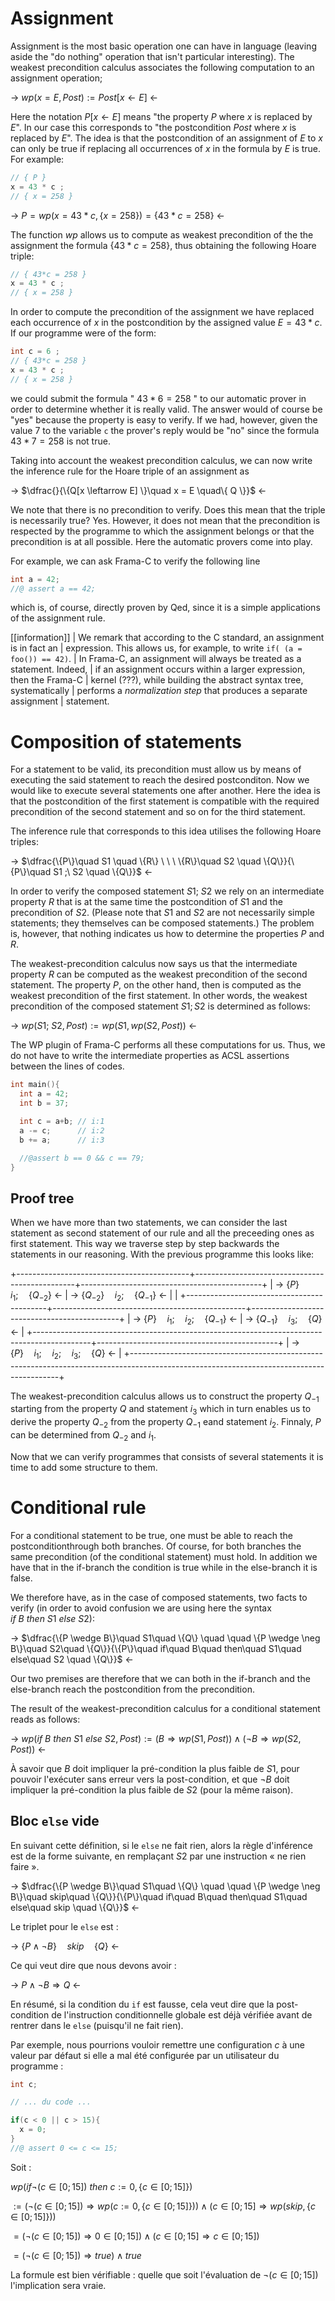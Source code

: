 # Assignment

Assignment is the most basic operation one can have in language (leaving aside
the "do nothing" operation that isn't particular interesting).
The weakest precondition calculus associates the following computation to an
assignment operation;

-> $wp(x = E , Post) := Post[x \leftarrow E]$ <-

Here the notation $P[x \leftarrow E]$ means "the property $P$ where $x$ is
replaced by $E$". In our case this corresponds to "the postcondition $Post$
where $x$ is replaced by $E$".
The idea is that the postcondition of an assignment of $E$ to $x$ can
only be true if replacing all occurrences of $x$ in the formula by $E$ is true.
For example:

```c
// { P }
x = 43 * c ;
// { x = 258 }
```

-> $P = wp(x = 43*c , \{x = 258\}) = \{43*c = 258\}$ <-

The function $wp$ allows us to compute as weakest precondition of the
the assignment the formula $\{43*c = 258\}$, thus obtaining the following
Hoare triple:

```c
// { 43*c = 258 }
x = 43 * c ;
// { x = 258 }
```

In order to compute the precondition of the assignment we have replaced each
occurrence of $x$ in the postcondition by the assigned value $E = 43*c$.
If our programme were of the form:

```c
int c = 6 ;
// { 43*c = 258 }
x = 43 * c ;
// { x = 258 }
```

we could submit the formula " $43*6 = 258$ " to our automatic prover in order
to determine whether it is really valid. The answer would of course be "yes"
because the property is easy to verify. If we had, however, given the value
7 to the variable `c` the prover's reply would be "no" since the formula
$43*7 = 258$ is not true.

Taking into account the weakest precondition calculus, we can now write the
inference rule for the Hoare triple of an assignment as

-> $\dfrac{}{\{Q[x \leftarrow E] \}\quad x = E \quad\{ Q \}}$ <-

We note that there is no precondition to verify. Does this mean that the triple
is necessarily true? Yes. However, it does not mean that the precondition is
respected by the programme to which the assignment belongs or that the
precondition is at all possible. Here the automatic provers come into play.

For example, we can ask Frama-C to verify the following line

```c
int a = 42;
//@ assert a == 42;
```

which is, of course, directly proven by Qed, since it is a simple applications
of the assignment rule.

[[information]]
| We remark that according to the C standard, an assignment is in fact an
| expression. This allows us, for example, to write `if( (a = foo()) == 42)`.
| In Frama-C, an assignment will always be treated as a statement. Indeed,
| if an assignment occurs within a larger expression, then the Frama-C
| kernel (???), while building the abstract syntax tree, systematically
| performs a *normalization step* that produces a separate assignment
| statement.


# Composition of statements

For a statement to be valid, its precondition must allow us by means of
executing the said statement to reach the desired postconditon.
Now we would like to execute several statements one after another.
Here the idea is that the postcondition of the first statement is compatible
with the required precondition of the second statement and so on for the third
statement.

The inference rule that corresponds to this idea utilises the following
Hoare triples:


-> $\dfrac{\{P\}\quad S1 \quad \{R\} \ \ \ \{R\}\quad S2 \quad \{Q\}}{\{P\}\quad S1 ;\ S2 \quad \{Q\}}$ <-

In order to verify the composed statement $S1;\ S2$ we rely on an
intermediate property $R$ that is at the same time the postcondition of $S1$
and the precondition of $S2$. (Please note that $S1$ and $S2$ are not necessarily
simple statements; they themselves can be composed statements.)
The problem is, however, that nothing indicates us how to determine the
properties $P$ and $R$.

The weakest-precondition calculus now says us that the intermediate property $R$
can be computed as the weakest precondition of the second statement. The
property $P$, on the other hand, then is computed as the weakest precondition
of the first statement. In other words, the weakest precondition of the composed
statement $S1; S2$ is determined as follows:

-> $wp(S1;\ S2 , Post) := wp(S1, wp(S2, Post) )$ <-

The WP plugin of Frama-C performs all these computations for us.
Thus, we do not have to write the intermediate properties as ACSL assertions
between the lines of codes.

```c
int main(){
  int a = 42;
  int b = 37;

  int c = a+b; // i:1
  a -= c;      // i:2
  b += a;      // i:3

  //@assert b == 0 && c == 79;
}
```

## Proof tree

When we have more than two statements, we can consider the last statement as
second statement of our rule and all the preceeding ones as first statement.
This way we traverse step by step backwards the statements in our reasoning.
With the previous programme this looks like:

+-------------------------------------------+------------------------------------------------+---------------------------------------------+
| -> $\{P\}\quad i_1 ; \quad \{Q_{-2}\}$ <- | -> $\{Q_{-2}\}\quad i_2 ; \quad \{Q_{-1}\}$ <- |                                             |
+-------------------------------------------+------------------------------------------------+---------------------------------------------+
| -> $\{P\}\quad i_1 ; \quad i_2 ; \quad \{Q_{-1}\}$ <-                                      | -> $\{Q_{-1}\} \quad i_3 ; \quad \{Q\}$ <-  |
+--------------------------------------------------------------------------------------------+---------------------------------------------+
| -> $\{P\}\quad i_1 ; \quad i_2 ; \quad i_3 ; \quad \{ Q \}$ <-                                                                           |
+------------------------------------------------------------------------------------------------------------------------------------------+

The weakest-precondition calculus allows us to construct the property $Q_{-1}$
starting from the property $Q$ and statement $i_3$ which in turn enables us
to derive the property $Q_{-2}$ from the property $Q_{-1}$ eand statement $i_2$.
Finnaly, $P$ can be determined from $Q_{-2}$ and $i_1$.

Now that we can verify programmes that consists of several statements it
is time to add some structure to them.

# Conditional rule

For a conditional statement to be true, one must be able to reach the
postconditionthrough both branches.
Of course, for both branches the same precondition (of the conditional
statement) must hold. In addition we have that in the if-branch
the condition is true while in the else-branch it is false.

We therefore have, as in the case of composed statements, two facts to verify
(in order to avoid confusion we are using here the syntax
$if\ B\ then\ S1\ else\ S2$):

-> $\dfrac{\{P \wedge B\}\quad S1\quad \{Q\} \quad \quad \{P \wedge \neg B\}\quad S2\quad \{Q\}}{\{P\}\quad if\quad B\quad then\quad S1\quad else\quad S2 \quad \{Q\}}$ <-

Our two premises are therefore that we can both in the if-branch and the
else-branch reach the postcondition from the precondition.

The result of the weakest-precondition calculus for a conditional statement
reads as follows:

-> $wp(if\ B\ then\ S1\ else\ S2 , Post) := (B \Rightarrow wp(S1, Post)) \wedge (\neg B \Rightarrow wp(S2, Post))$ <-


À savoir que $B$ doit impliquer la pré-condition la plus faible de $S1$, pour
pouvoir l'exécuter sans erreur vers la post-condition, et que $\neg B$ doit
impliquer la pré-condition la plus faible de $S2$ (pour la même raison).

## Bloc `else` vide

En suivant cette définition, si le ```else``` ne fait rien, alors la règle
d'inférence est de la forme suivante, en remplaçant $S2$ par une instruction
« ne rien faire ».

-> $\dfrac{\{P \wedge B\}\quad S1\quad \{Q\} \quad \quad \{P \wedge \neg B\}\quad skip\quad \{Q\}}{\{P\}\quad if\quad B\quad then\quad S1\quad else\quad skip \quad \{Q\}}$ <-

Le triplet pour le ```else``` est :

-> $\{P \wedge \neg B\}\quad skip\quad \{Q\}$ <-

Ce qui veut dire que nous devons avoir :

-> $P \wedge \neg B \Rightarrow Q$ <-

En résumé, si la condition du `if` est fausse, cela veut dire que la
post-condition de l'instruction conditionnelle globale est déjà vérifiée avant de
rentrer dans le `else` (puisqu'il ne fait rien).

Par exemple, nous pourrions vouloir remettre une configuration $c$ à une valeur
par défaut si elle a mal été configurée par un utilisateur du programme :

```c
int c;

// ... du code ...

if(c < 0 || c > 15){
  x = 0;
}
//@ assert 0 <= c <= 15;
```

Soit :

$wp(if \neg (c \in [0;15])\ then\ c := 0, \{c \in [0;15]\})$

$:= (\neg (c \in [0;15])\Rightarrow wp(c := 0, \{c \in [0;15]\})) \wedge (c \in [0;15]\Rightarrow wp(skip, \{c \in [0;15]\}))$

$= (\neg (c \in [0;15]) \Rightarrow 0 \in [0;15]) \wedge (c \in [0;15] \Rightarrow c \in [0;15])$

$= (\neg (c \in [0;15]) \Rightarrow true) \wedge true$

La formule est bien vérifiable : quelle que soit l'évaluation de $\neg (c \in [0;15])$ l'implication sera vraie.
